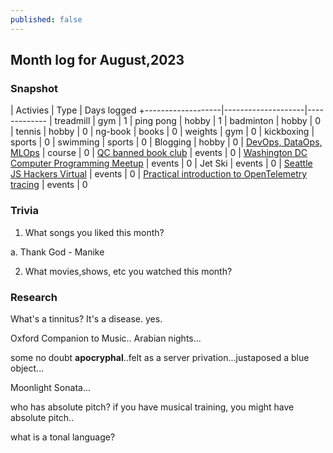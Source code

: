 ```yaml
---
published: false
---
```

## Month log for August,2023

### Snapshot

| Activies          | Type               | Days logged
+-------------------|--------------------|-------------
| treadmill         | gym                | 1
| ping pong         | hobby              | 1
| badminton         | hobby              | 0
| tennis            | hobby              | 0
| ng-book           | books              | 0
| weights           | gym                | 0
| kickboxing        | sports             | 0
| swimming          | sports             | 0
| Blogging          | hobby              | 0
| [DevOps, DataOps, MLOps](https://www.coursera.org/learn/devops-dataops-mlops-duke) | course | 0
| [QC banned book club](https://www.meetup.com/qc-banned-books-club/events/293871977/) | events | 0
| [Washington DC Computer Programming Meetup](https://www.meetup.com/washington-dc-computer-programming-meetup-group/) | events | 0
| Jet Ski           | events | 0
| [Seattle JS Hackers Virtual](https://www.meetup.com/seattlejshackers/events/vljddtyfclbtb) | events | 0
| [Practical introduction to OpenTelemetry tracing](https://www.meetup.com/charlotte-java-developers-meetup/events/294797711/) | events | 0


### Trivia

1. What songs you liked this month?

a. Thank God - Manike

2. What movies,shows, etc you watched this month?

### Research

What's a tinnitus? It's a disease. yes.

Oxford Companion to Music.. Arabian nights...


some no doubt **apocryphal**..felt as a server privation...justaposed a blue object...

Moonlight Sonata...

who has absolute pitch? if you have musical training, you might have absolute pitch..

what is a tonal language?
